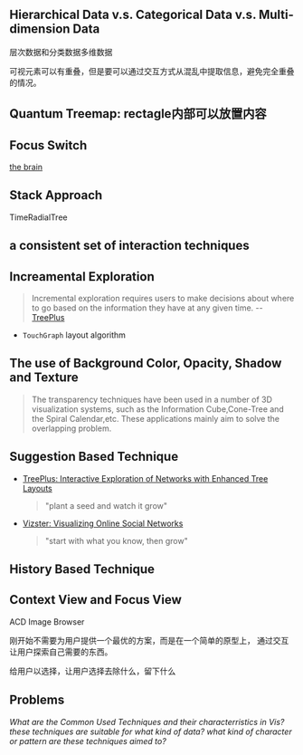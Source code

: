 

## Hierarchical Data v.s. Categorical Data v.s. Multi-dimension Data
层次数据和分类数据多维数据

可视元素可以有重叠，但是要可以通过交互方式从混乱中提取信息，避免完全重叠的情况。

## Quantum Treemap: rectagle内部可以放置内容

## Focus Switch

[the brain][]

## Stack Approach

TimeRadialTree

## a consistent set of interaction techniques

## Increamental Exploration

> Incremental exploration requires users to make decisions
about where to go based on the information they have at
any given time. -- [TreePlus][TreePlus]

- `TouchGraph` layout algorithm

## The use of Background Color, Opacity, Shadow and Texture
> The transparency techniques have been used in a number of 3D
visualization systems, such as the Information Cube,Cone-Tree
and the Spiral Calendar,etc. These applications mainly aim to
solve the overlapping problem.

## Suggestion Based Technique

- [TreePlus: Interactive Exploration of Networks with Enhanced Tree Layouts][TreePlus]
		
	> "plant a seed and watch it grow"

- [Vizster: Visualizing Online Social Networks][vizster]

	> "start with what you know, then grow"

## History Based Technique

## Context View and Focus View
ACD Image Browser

刚开始不需要为用户提供一个最优的方案，而是在一个简单的原型上，
通过交互让用户探索自己需要的东西。

给用户以选择，让用户选择去除什么，留下什么

## Problems

_What are the Common Used Techniques and their characterristics in Vis?
these techniques are suitable for what kind of data?
what kind of character or pattern are these techniques aimed to?_

[TreePlus]: http://ieeexplore.ieee.org/stamp/stamp.jsp?tp=&arnumber=1703363
[vizster]: http://vis.stanford.edu/papers/vizster
[the brain]: http://www.thebrain.com/

